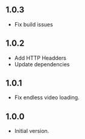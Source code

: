 ## 1.0.3

* Fix build issues
## 1.0.2

* Add HTTP Headders
* Update dependencies

## 1.0.1

* Fix endless video loading.

## 1.0.0

* Initial version.
